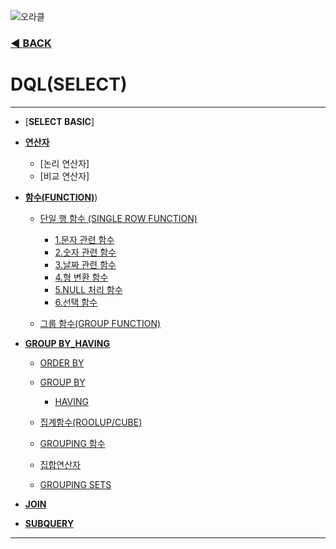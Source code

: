 ![오라클](https://github.com/senspond20/image/blob/master/oracle.png)

### [◀ BACK ](https://github.com/senspond20/Oracle)

# DQL(SELECT)
--------------------------------------
  + [**SELECT BASIC**]
  + [**연산자**](https://github.com/senspond20/Oracle/blob/master/O1_DQL(SELECT)/1_연산자.md#연산자)
     + [논리 연산자]
     + [비교 연산자]
         
  + [**함수(FUNCTION)**](https://github.com/senspond20/Oracle/tree/master/O1_DQL(SELECT)/%ED%95%A8%EC%88%98(FUNCTION)#%ED%95%A8%EC%88%98-function))
     + [단일 행 함수 (SINGLE ROW FUNCTION)](#단일행-함수single-row-function)
       
        + [1.문자 관련 함수](#1-문자-관련-함수)
        + [2.숫자 관련 함수](#2-숫자-관련-함수)
        + [3.날짜 관련 함수](#3-날짜-관련-함수)
        + [4.형 변환 함수](#4-형-변환-함수)
        + [5.NULL 처리 함수](#5-NULL-처리-함수)
        + [6.선택 함수](#6-선택함수) 
      
    + [그룹 함수(GROUP FUNCTION)](#그룹-함수-group-function)
        
        
  + [**GROUP BY_HAVING**](https://github.com/senspond20/Oracle/blob/master/O1_DQL(SELECT)/3_GroupByHaving.md#groupbyhaving)
    + [ORDER BY](https://github.com/senspond20/Oracle/blob/master/O1_DQL(SELECT)/3_GroupByHaving.md#ORDER-BY)
    + [GROUP BY](https://github.com/senspond20/Oracle/blob/master/O1_DQL(SELECT)/3_GroupByHaving.md#GROUP-BY)
        + [HAVING](https://github.com/senspond20/Oracle/blob/master/O1_DQL(SELECT)/3_GroupByHaving.md#HAVING)

    + [집계함수(ROOLUP/CUBE)](https://github.com/senspond20/Oracle/blob/master/O1_DQL(SELECT)/3_GroupByHaving.md#집계함수rollup-cube)
    + [GROUPING 함수](https://github.com/senspond20/Oracle/blob/master/O1_DQL(SELECT)/3_GroupByHaving.md#GROUPING-함수)
    + [집합연산자](https://github.com/senspond20/Oracle/blob/master/O1_DQL(SELECT)/3_GroupByHaving.md#집합-연산자)
    + [GROUPING SETS](https://github.com/senspond20/Oracle/blob/master/O1_DQL(SELECT)/3_GroupByHaving.md#GROUPING-SETS)

  + [**JOIN**](https://github.com/senspond20/Oracle/blob/master/O1_DQL(SELECT)/4_Join.md#join)
  + [**SUBQUERY**](https://github.com/senspond20/Oracle/blob/master/O1_DQL(SELECT)/5_SUBQUERY.md#subquery서브-쿼리)
-------------------------
